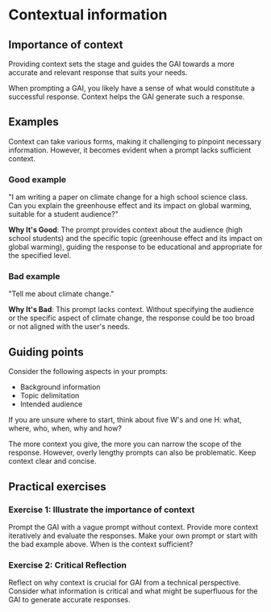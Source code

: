 # Contextual information

## Importance of context
Providing context sets the stage and guides the GAI towards a more accurate and relevant response that suits your needs.

When prompting a GAI, you likely have a sense of what would constitute a successful response. Context helps the GAI generate such a response.

## Examples

Context can take various forms, making it challenging to pinpoint necessary information. However, it becomes evident when a prompt lacks sufficient context.

### Good example

"I am writing a paper on climate change for a high school science class. Can you explain the greenhouse effect and its impact on global warming, suitable for a student audience?"

**Why It's Good**: The prompt provides context about the audience (high school students) and the specific topic (greenhouse effect and its impact on global warming), guiding the response to be educational and appropriate for the specified level.

### Bad example

"Tell me about climate change."

**Why It's Bad**: This prompt lacks context. Without specifying the audience or the specific aspect of climate change, the response could be too broad or not aligned with the user's needs.

## Guiding points

Consider the following aspects in your prompts:
- Background information
- Topic delimitation
- Intended audience

If you are unsure where to start, think about five W's and one H: what, where, who, when, why and how? 

The more context you give, the more you can narrow the scope of the response. However, overly lengthy prompts can also be problematic. Keep context clear and concise.

## Practical exercises

### Exercise 1: Illustrate the importance of context
Prompt the GAI with a vague prompt without context. Provide more context iteratively and evaluate the responses. Make your own prompt or start with the bad example above. When is the context sufficient?

### Exercise 2: Critical Reflection
Reflect on why context is crucial for GAI from a technical perspective. Consider what information is critical and what might be superfluous for the GAI to generate accurate responses.